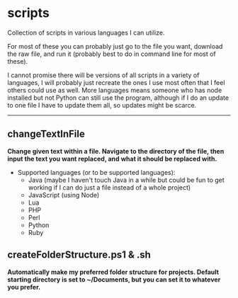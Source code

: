 # scripts
Collection of scripts in various languages I can utilize.  

For most of these you can probably just go to the file you want, download the raw file, and run it (probably best to do in command line for most of these).  

I cannot promise there will be versions of all scripts in a variety of languages, I will probably just recreate the ones I use most often that I feel others could use as well. More languages means someone who has node installed but not Python can still use the program, although if I do an update to one file I have to update them all, so updates might be scarce.

---

## changeTextInFile
**Change given text within a file. Navigate to the directory of the file, then input the text you want replaced, and what it should be replaced with.**
* Supported languages (or to be supported languages):
  * Java (maybe I haven't touch Java in a while but could be fun to get working if I can do just a file instead of a whole project)
  * JavaScript (using Node)
  * Lua
  * PHP
  * Perl
  * Python
  * Ruby

## createFolderStructure.ps1 & .sh
**Automatically make my preferred folder structure for projects. Default starting directory is set to ~/Documents, but you can set it to whatever you prefer.**